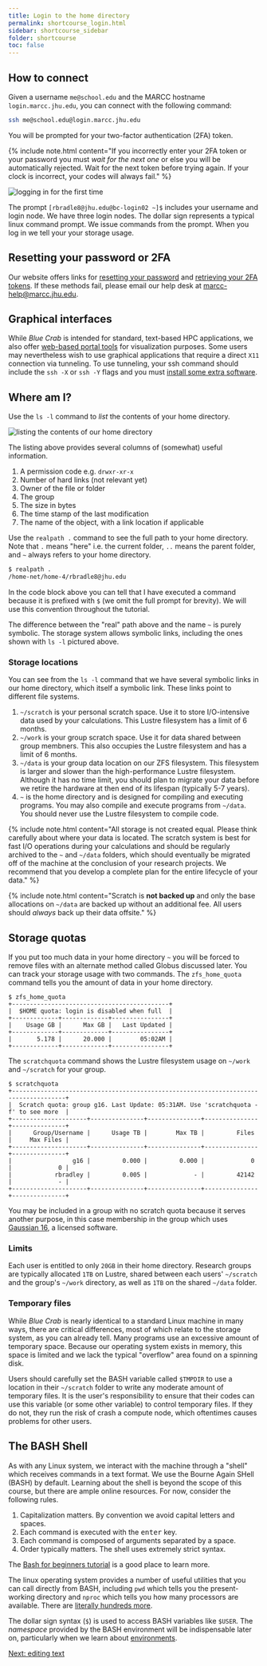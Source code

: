 ```yaml
---
title: Login to the home directory
permalink: shortcourse_login.html
sidebar: shortcourse_sidebar
folder: shortcourse
toc: false
---
```


## How to connect

Given a username `me@school.edu` and the MARCC hostname `login.marcc.jhu.edu`, you can connect with the following command:

~~~ bash
ssh me@school.edu@login.marcc.jhu.edu
~~~

You will be prompted for your two-factor authentication (2FA) token.

{% include note.html content="If you incorrectly enter your 2FA token or your password you must *wait for the next one* or else you will be automatically rejected. Wait for the next token before trying again. If your clock is incorrect, your codes will always fail." %}


![logging in for the first time](figs/snap-connect-1.png)

The prompt `[rbradle8@jhu.edu@bc-login02 ~]$` includes your username and login node. We have three login nodes. The dollar sign represents a typical linux command prompt. We issue commands from the prompt. When you log in we tell your your storage usage.

## Resetting your password or 2FA

Our website offers links for [resetting your password](https://password.marcc.jhu.edu/?action=sendtoken) and [retrieving your 2FA tokens](https://password.marcc.jhu.edu/?action=qrretrieve). If these methods fail, please email our help desk at [marcc-help@marcc.jhu.edu](mailto:marcc-help).

## Graphical interfaces

While *Blue Crab* is intended for standard, text-based HPC applications, we also offer [web-based portal tools](https://www.marcc.jhu.edu/getting-started/interactive-development/) for visualization purposes. Some users may nevertheless wish to use graphical applications that require a direct `X11` connection via tunneling. To use tunneling, your ssh command should include the `ssh -X` or `ssh -Y` flags and you must [install some extra software](shortcourse_prereq.html#tunneling-windows).

## Where am I?

Use the `ls -l` command to *list* the contents of your home directory.

![listing the contents of our home directory](figs/snap-connect-2.png)

The listing above provides several columns of (somewhat) useful information. 

1. A permission code e.g. `drwxr-xr-x`
2. Number of hard links (not relevant yet)
3. Owner of the file or folder
4. The group
5. The size in bytes
6. The time stamp of the last modification
7. The name of the object, with a link location if applicable

Use the `realpath .` command to see the full path to your home directory. Note that `.` means "here" i.e. the current folder, `..` means the parent folder, and `~` always refers to your home directory.

~~~ bash
$ realpath .
/home-net/home-4/rbradle8@jhu.edu
~~~

In the code block above you can tell that I have executed a command because it is prefixed with `$` (we omit the full prompt for brevity). We will use this convention throughout the tutorial.

The difference between the "real" path above and the name `~` is purely symbolic. The storage system allows symbolic links, including the ones shown with `ls -l` pictured above.

### Storage locations

You can see from the `ls -l` command that we have several symbolic links in our home directory, which itself a symbolic link. These links point to different file systems.

1. `~/scratch` is your personal scratch space. Use it to store I/O-intensive data used by your calculations. This Lustre filesystem has a limit of 6 months.
2. `~/work` is your group scratch space. Use it for data shared between group membners. This also occupies the Lustre filesystem and has a limit of 6 months.
3. `~/data` is your group data location on our ZFS filesystem. This filesystem is larger and slower than the high-performance Lustre filesystem. Although it has no time limit, you should plan to migrate your data before we retire the hardware at then end of its lifespan (typically 5-7 years).
4. `~` is the home directory and is designed for compiling and executing programs. You may also compile and execute programs from `~/data`. You should never use the Lustre filesystem to compile code.

{% include note.html content="All storage is not created equal. Please think carefully about where your data is located. The scratch system is best for fast I/O operations during your calculations and should be regularly archived to the `~` and `~/data` folders, which should eventually be migrated off of the machine at the conclusion of your research projects. We recommend that you develop a complete plan for the entire lifecycle of your data." %}

{% include note.html content="Scratch is **not backed up** and only the base allocations on `~/data` are backed up without an additional fee. All users should *always* back up their data offsite." %}

## Storage quotas

If you put too much data in your home directory `~` you will be forced to remove files with an alternate method called Globus discussed later. You can track your storage usage with two commands. The `zfs_home_quota` command tells you the amount of data in your home directory.

~~~
$ zfs_home_quota 
+--------------------------------------------+
|  $HOME quota: login is disabled when full  |
+-------------+-------------+----------------+
|    Usage GB |      Max GB |   Last Updated |
+-------------+-------------+----------------+
|       5.178 |      20.000 |        05:02AM |
+-------------+-------------+----------------+
~~~

The `scratchquota` command shows the Lustre filesystem usage on `~/work` and `~/scratch` for your group.

~~~
$ scratchquota
+-------------------------------------------------------------------------------------+
|  Scratch quota: group g16. Last Update: 05:31AM. Use 'scratchquota -f' to see more  |
+---------------------+---------------+---------------+---------------+---------------+
|      Group/Username |      Usage TB |        Max TB |         Files |     Max Files |
+---------------------+---------------+---------------+---------------+---------------+
|                 g16 |         0.000 |         0.000 |             0 |             0 |
|            rbradley |         0.005 |             - |         42142 |             - |
+---------------------+---------------+---------------+---------------+---------------+
~~~

You may be included in a group with no scratch quota because it serves another purpose, in this case membership in the group which uses [Gaussian 16](https://gaussian.com/gaussian16/), a licensed software.

### Limits

Each user is entitled to only `20GB` in their home directory. Research groups are typically allocated `1TB` on Lustre, shared between each users' `~/scratch` and the group's `~/work` directory, as well as `1TB` on the shared `~/data` folder. 

### Temporary files

While *Blue Crab* is nearly identical to a standard Linux machine in many ways, there are critical differences, most of which relate to the storage system, as you can already tell. Many programs use an excessive amount of temporary space. Because our operating system exists in memory, this space is limited and we lack the typical "overflow" area found on a spinning disk.

Users should carefully set the BASH variable called `$TMPDIR` to use a location in their `~/scratch` folder to write any moderate amount of temporary files. It is the user's responsibility to ensure that their codes can use this variable (or some other variable) to control temporary files. If they do not, they run the risk of crash a compute node, which oftentimes causes problems for other users.

## The BASH Shell

As with any Linux system, we interact with the machine through a "shell" which receives commands in a text format. We use the Bourne Again SHell (BASH) by default. Learning about the shell is beyond the scope of this course, but there are ample online resources. For now, consider the following rules.

1. Capitalization matters. By convention we avoid capital letters and spaces.
2. Each command is executed with the <kbd>enter</kbd> key. 
3. Each command is composed of arguments separated by a space. 
4. Order typically matters. The shell uses extremely strict syntax.

The [Bash for beginners tutorial](https://www.tldp.org/LDP/Bash-Beginners-Guide/html/) is a good place to learn more.

The linux operating system provides a number of useful utilities that you can call directly from BASH, including `pwd` which tells you the present-working directory and `nproc` which tells you how many processors are available. There are [literally hundreds more](https://dev.to/awwsmm/101-bash-commands-and-tips-for-beginners-to-experts-30je).

The dollar sign syntax (`$`) is used to access BASH variables like `$USER`. The *namespace* provided by the BASH environment will be indispensable later on, particularly when we learn about [environments](shortcourse_modules.html).

<a class="btn btn-primary" href="shortcourse_text.html">Next: editing text</a>
